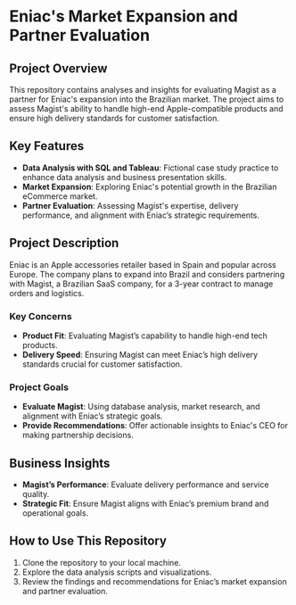 # Eniac's Market Expansion and Partner Evaluation

## Project Overview
This repository contains analyses and insights for evaluating Magist as a partner for Eniac's expansion into the Brazilian market. The project aims to assess Magist's ability to handle high-end Apple-compatible products and ensure high delivery standards for customer satisfaction.

## Key Features
- **Data Analysis with SQL and Tableau**: Fictional case study practice to enhance data analysis and business presentation skills.
- **Market Expansion**: Exploring Eniac's potential growth in the Brazilian eCommerce market.
- **Partner Evaluation**: Assessing Magist's expertise, delivery performance, and alignment with Eniac’s strategic requirements.

## Project Description
Eniac is an Apple accessories retailer based in Spain and popular across Europe. The company plans to expand into Brazil and considers partnering with Magist, a Brazilian SaaS company, for a 3-year contract to manage orders and logistics.

### Key Concerns
- **Product Fit**: Evaluating Magist’s capability to handle high-end tech products.
- **Delivery Speed**: Ensuring Magist can meet Eniac’s high delivery standards crucial for customer satisfaction.

### Project Goals
- **Evaluate Magist**: Using database analysis, market research, and alignment with Eniac’s strategic goals.
- **Provide Recommendations**: Offer actionable insights to Eniac's CEO for making partnership decisions.

## Business Insights
- **Magist’s Performance**: Evaluate delivery performance and service quality.
- **Strategic Fit**: Ensure Magist aligns with Eniac’s premium brand and operational goals.

## How to Use This Repository
1. Clone the repository to your local machine.
2. Explore the data analysis scripts and visualizations.
3. Review the findings and recommendations for Eniac’s market expansion and partner evaluation.


